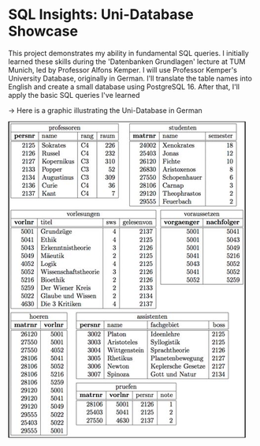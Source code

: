 # SQL Insights: Uni-Database Showcase

This project demonstrates my ability in fundamental SQL queries. I initially learned these skills during the 'Datenbanken Grundlagen' lecture at TUM Munich, led by Professor Alfons Kemper. I will use Professor Kemper's University Database, originally in German. I'll translate the table names into English and create a small database using PostgreSQL 16. After that, I'll apply the basic SQL queries I've learned

→ Here is a graphic illustrating the Uni-Database in German

![Local Image](./Uni-Database-German.jpg)
